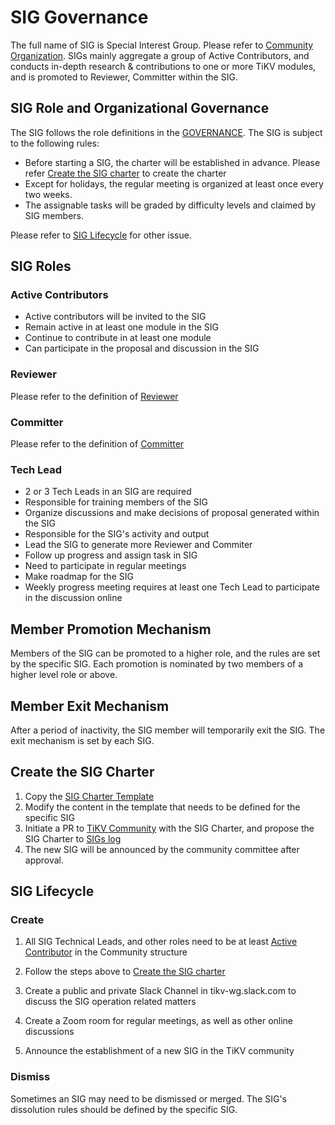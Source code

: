 # SIG Governance

The full name of SIG is Special Interest Group. Please refer to [Community Organization](/GOVERNANCE.md#developer-group-structure). SIGs mainly aggregate a group of Active Contributors, and conducts in-depth research & contributions to one or more TiKV modules, and is promoted to Reviewer, Committer within the SIG.

## SIG Role and Organizational Governance

The SIG follows the role definitions in the [GOVERNANCE](/GOVERNANCE.md). The SIG is subject to the following rules:

- Before starting a SIG, the charter will be established in advance. Please refer [Create the SIG charter](#Create-the-SIG-charter) to create the charter 
- Except for holidays, the regular meeting is organized at least once every two weeks.
- The assignable tasks will be graded by difficulty levels and claimed by SIG members.

Please refer to [SIG Lifecycle](#sig-lifecycle) for other issue.

## SIG Roles

### Active Contributors

  - Active contributors will be invited to the SIG
  - Remain active in at least one module in the SIG
  - Continue to contribute in at least one module
  - Can participate in the proposal and discussion in the SIG

### Reviewer

  Please refer to the definition of [Reviewer](/community-membership.md#Reviewer)

### Committer

  Please refer to the definition of [Committer](/community-membership.md#committer)

### Tech Lead

  - 2 or 3 Tech Leads in an SIG are required
  - Responsible for training members of the SIG
  - Organize discussions and make decisions of proposal generated within the SIG
  - Responsible for the SIG's activity and output
  - Lead the SIG to generate more Reviewer and Commiter
  - Follow up progress and assign task in SIG
  - Need to participate in regular meetings
  - Make roadmap for the SIG
  - Weekly progress meeting requires at least one Tech Lead to participate in the discussion online

## Member Promotion Mechanism

Members of the SIG can be promoted to a higher role, and the rules are set by the specific SIG. Each promotion is nominated by two members of a higher level role or above.

## Member Exit Mechanism

After a period of inactivity, the SIG member will temporarily exit the SIG. The exit mechanism is set by each SIG.

## Create the SIG Charter

1. Copy the [SIG Charter Template](SIG-CHARTER-TEMPLATE.md)
2. Modify the content in the template that needs to be defined for the specific SIG
3. Initiate a PR to [TiKV Community](https://github.com/tikv/community) with the SIG Charter, and propose the SIG Charter to [SIGs log](/sig)
4. The new SIG will be announced by the community committee after approval.

## SIG Lifecycle

### Create

1. All SIG Technical Leads, and other roles need to be at least [Active Contributor](#active_contributor) in the Community structure

2. Follow the steps above to [Create the SIG charter](#Create-the-SIG-charter) 

3. Create a public and private Slack Channel in tikv-wg.slack.com to discuss the SIG operation related matters

4. Create a Zoom room for regular meetings, as well as other online discussions

5. Announce the establishment of a new SIG in the TiKV community

### Dismiss

Sometimes an SIG may need to be dismissed or merged. The SIG's dissolution rules should be defined by the specific SIG.